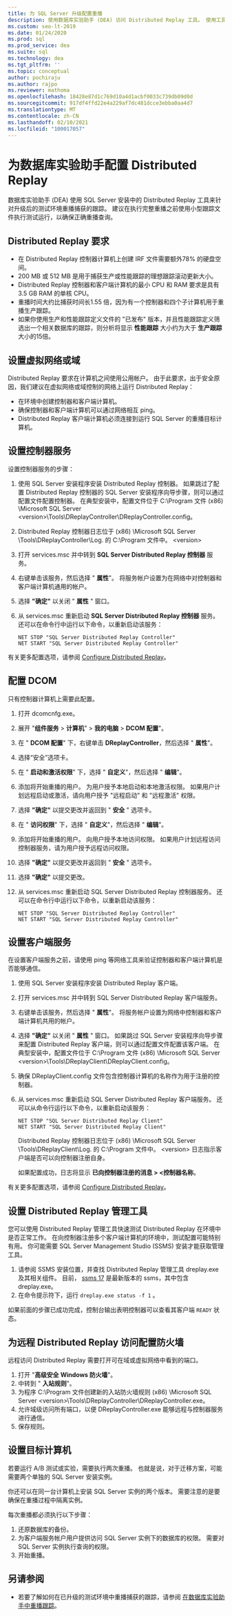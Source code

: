 ```yaml
---
title: 为 SQL Server 升级配置重播
description: 使用数据库实验助手 (DEA) 访问 Distributed Replay 工具。 使用工具针对升级后的测试环境重播捕获的跟踪。
ms.custom: seo-lt-2019
ms.date: 01/24/2020
ms.prod: sql
ms.prod_service: dea
ms.suite: sql
ms.technology: dea
ms.tgt_pltfrm: ''
ms.topic: conceptual
author: pochiraju
ms.author: rajpo
ms.reviewer: mathoma
ms.openlocfilehash: 18428e87d1c769d10a4d1acbf0033c739db09d0d
ms.sourcegitcommit: 917df4ffd22e4a229af7dc481dcce3ebba0aa4d7
ms.translationtype: MT
ms.contentlocale: zh-CN
ms.lasthandoff: 02/10/2021
ms.locfileid: "100017057"
---
```

# <a name="configure-distributed-replay-for-database-experimentation-assistant"></a>为数据库实验助手配置 Distributed Replay

数据库实验助手 (DEA) 使用 SQL Server 安装中的 Distributed Replay 工具来针对升级后的测试环境重播捕获的跟踪。 建议在执行完整重播之前使用小型跟踪文件执行测试运行，以确保正确重播查询。

## <a name="distributed-replay-requirements"></a>Distributed Replay 要求

- 在 Distributed Replay 控制器计算机上创建 IRF 文件需要额外78% 的硬盘空间。
- 200 MB 或 512 MB 是用于捕获生产或性能跟踪的理想跟踪滚动更新大小。
- Distributed Replay 控制器和客户端计算机的最小 CPU 和 RAM 要求是具有 3.5 GB RAM 的单核 CPU。
- 重播时间大约比捕获时间长1.55 倍，因为有一个控制器和四个子计算机用于重播生产跟踪。
- 如果你使用生产和性能跟踪定义文件的 "已发布" 版本，并且性能跟踪定义筛选出一个相关数据库的跟踪，则分析将显示 **性能跟踪** 大小约为大于 **生产跟踪** 大小的15倍。

## <a name="set-up-a-virtual-network-or-domain"></a>设置虚拟网络或域

Distributed Replay 要求在计算机之间使用公用帐户。 由于此要求，出于安全原因，我们建议在虚拟网络或域控制的网络上运行 Distributed Replay：

- 在环境中创建控制器和客户端计算机。
- 确保控制器和客户端计算机可以通过网络相互 ping。
- Distributed Replay 客户端计算机必须连接到运行 SQL Server 的重播目标计算机。

## <a name="set-up-the-controller-service"></a>设置控制器服务

设置控制器服务的步骤：

1. 使用 SQL Server 安装程序安装 Distributed Replay 控制器。 如果跳过了配置 Distributed Replay 控制器的 SQL Server 安装程序向导步骤，则可以通过配置文件配置控制器。 在典型安装中，配置文件位于 C:\Program 文件 (x86) \Microsoft SQL Server \<version\>\Tools\DReplayController\DReplayController.config。
2. Distributed Replay 控制器日志位于 (x86) \Microsoft SQL Server \Tools\DReplayController\Log. 的 C:\Program 文件中。 \<version\>
3. 打开 services.msc 并中转到 **SQL Server Distributed Replay 控制器** 服务。
4. 右键单击该服务，然后选择 " **属性**"。 将服务帐户设置为在网络中对控制器和客户端计算机通用的帐户。
5. 选择 **"确定"** 以关闭 " **属性** " 窗口。
6. 从 services.msc 重新启动 **SQL Server Distributed Replay 控制器** 服务。 还可以在命令行中运行以下命令，以重新启动该服务：

   `NET STOP "SQL Server Distributed Replay Controller"`</br>
   `NET START "SQL Server Distributed Replay Controller"`

有关更多配置选项，请参阅 [Configure Distributed Replay](../tools/distributed-replay/configure-distributed-replay.md)。

## <a name="configure-dcom"></a>配置 DCOM

只有控制器计算机上需要此配置。

1. 打开 dcomcnfg.exe。
2. 展开 "**组件服务**  >  **计算机**"  >  **我的电脑**  >  **DCOM 配置**"。
3. 在 " **DCOM 配置**" 下，右键单击 **DReplayController**，然后选择 " **属性**"。
4. 选择“安全”选项卡。
5. 在 " **启动和激活权限**" 下，选择 " **自定义**"，然后选择 " **编辑**"。
6. 添加将开始重播的用户。 为用户授予本地启动和本地激活权限。 如果用户计划远程启动或激活，请向用户授予 "远程启动" 和 "远程激活" 权限。
7. 选择 **"确定"** 以提交更改并返回到 " **安全** " 选项卡。
8. 在 " **访问权限**" 下，选择 " **自定义**"，然后选择 " **编辑**"。
9. 添加将开始重播的用户。 向用户授予本地访问权限。 如果用户计划远程访问控制器服务，请为用户授予远程访问权限。
10. 选择 **"确定"** 以提交更改并返回到 " **安全** " 选项卡。
11. 选择 **"确定"** 以提交更改。
12. 从 services.msc 重新启动 SQL Server Distributed Replay 控制器服务。 还可以在命令行中运行以下命令，以重新启动该服务：

    `NET STOP "SQL Server Distributed Replay Controller"`</br>
    `NET START "SQL Server Distributed Replay Controller"`

## <a name="set-up-the-client-service"></a>设置客户端服务

在设置客户端服务之前，请使用 ping 等网络工具来验证控制器和客户端计算机是否能够通信。

1. 使用 SQL Server 安装程序安装 Distributed Replay 客户端。
2. 打开 services.msc 并中转到 SQL Server Distributed Replay 客户端服务。
3. 右键单击该服务，然后选择 " **属性**"。 将服务帐户设置为网络中控制器和客户端计算机共用的帐户。
4. 选择 **"确定"** 以关闭 " **属性** " 窗口。 如果跳过 SQL Server 安装程序向导步骤来配置 Distributed Replay 客户端，则可以通过配置文件配置该客户端。 在典型安装中，配置文件位于 C:\Program 文件 (x86) \Microsoft SQL Server \<version\>\Tools\DReplayClient\DReplayClient.config。
5. 确保 DReplayClient.config 文件包含控制器计算机的名称作为用于注册的控制器。
6. 从 services.msc 重新启动 SQL Server Distributed Replay 客户端服务。 还可以从命令行运行以下命令，以重新启动该服务：

    `NET STOP "SQL Server Distributed Replay Client"`</br>
    `NET START "SQL Server Distributed Replay Client"`

    Distributed Replay 控制器日志位于 (x86) \Microsoft SQL Server \Tools\DReplayClient\Log. 的 C:\Program 文件中。 \<version\> 日志指示客户端是否可以向控制器注册自身。

    如果配置成功，日志将显示 **已向控制器注册的消息 \> <控制器名称**。

有关更多配置选项，请参阅 [Configure Distributed Replay](../tools/distributed-replay/configure-distributed-replay.md)。

## <a name="set-up-distributed-replay-administration-tools"></a>设置 Distributed Replay 管理工具

您可以使用 Distributed Replay 管理工具快速测试 Distributed Replay 在环境中是否正常工作。 在向控制器注册多个客户端计算机的环境中，测试配置可能特别有用。 你可能需要 SQL Server Management Studio (SSMS) 安装才能获取管理工具。

1. 请参阅 SSMS 安装位置，并查找 Distributed Replay 管理工具 dreplay.exe 及其相关组件。 目前， [ssms 17](../ssms/release-notes-ssms.md#1791) 是最新版本的 ssms，其中包含 dreplay.exe。
2. 在命令提示符下，运行 `dreplay.exe status -f 1` 。

如果前面的步骤已成功完成，控制台输出表明控制器可以查看其客户端 `READY` 状态。

## <a name="configure-the-firewall-for-remote-distributed-replay-access"></a>为远程 Distributed Replay 访问配置防火墙

远程访问 Distributed Replay 需要打开可在域或虚拟网络中看到的端口。

1. 打开 "**高级安全** **Windows 防火墙**"。
2. 中转到 " **入站规则**"。
3. 为程序 C:\Program 文件创建新的入站防火墙规则 (x86) \Microsoft SQL Server \<version\>\Tools\DReplayController\DReplayController.exe。
4. 允许域级访问所有端口，以便 DReplayController.exe 能够远程与控制器服务进行通信。
5. 保存规则。

## <a name="set-up-target-computers"></a>设置目标计算机

若要运行 A/B 测试或实验，需要执行两次重播。 也就是说，对于迁移方案，可能需要两个单独的 SQL Server 安装实例。

你还可以在同一台计算机上安装 SQL Server 实例的两个版本。 需要注意的是要确保在重播过程中隔离实例。

每次重播都必须执行以下步骤：

1. 还原数据库的备份。
2. 为客户端服务帐户用户提供访问 SQL Server 实例下的数据库的权限。 需要对 SQL Server 实例执行查询的权限。
3. 开始重播。

## <a name="see-also"></a>另请参阅

- 若要了解如何在已升级的测试环境中重播捕获的跟踪，请参阅 [在数据库实验助手中重播跟踪](database-experimentation-assistant-replay-trace.md)。
